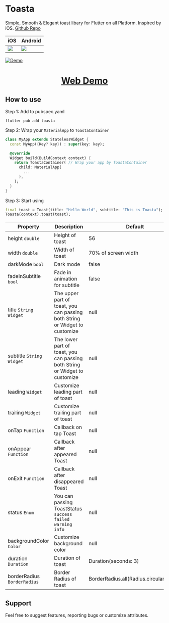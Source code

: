 # Toasta

Simple, Smooth & Elegant toast libary for Flutter on all Platform. Inspired by iOS. 
<a href="https://github.com/megatunger/toasta" rel="" target="_blank">Github Repo</a>

| iOS                        | Android                                                  |
| -------------------------- | ------------------------------------------------------------ |
| ![](https://github.com/megatunger/toasta/blob/master/demo/ios.gif?raw=true) | ![](https://github.com/megatunger/toasta/blob/master/demo/android.gif?raw=true) |


<a href="https://megatunger.com/toasta" rel="" target="_blank">![Demo](https://github.com/megatunger/toasta/blob/master/demo/web.png?raw=true)</a>

<h1 align="center"><a href="https://megatunger.com/toasta" rel="" target="_blank">Web Demo</a></h2>

## How to use

Step 1: Add to pubspec.yaml

```
flutter pub add toasta
```

Step 2: Wrap your `MaterialApp` to `ToastaContainer`

```dart
class MyApp extends StatelessWidget {
  const MyApp({Key? key}) : super(key: key);

  @override
  Widget build(BuildContext context) {
    return ToastaContainer( // Wrap your app by ToastaContainer
      child: MaterialApp(
        ...
      ),
    );
  }
}
```

Step 3: Start using

```dart
final toast = Toast(title: "Hello World", subtitle: "This is Toasta");
Toasta(context).toast(toast);
```



| Property                   | Description                                                  | Default              |
| -------------------------- | ------------------------------------------------------------ | -------------------- |
| height  `double`           | Height of toast                                              | 56                   |
| width  `double`            | Width of toast                                               | 70% of screen width  |
| darkMode `bool`            | Dark mode                                                    | false                |
| fadeInSubtitle `bool`      | Fade in animation for subtitle                               | false                |
| title `String` `Widget`    | The upper part of toast, you can passing both String or Widget to customize | null                 |
| subtitle `String` `Widget` | The lower part of toast, you can passing both String or Widget to customize | null                 |
| leading `Widget`           | Customize leading part of toast                              | null                 |
| trailing `Widget`          | Customize trailing part of toast                             | null                 |
| onTap    `Function`        | Callback on tap Toast                                        | null                 |
| onAppear    `Function`     | Callback after appeared Toast                                | null                 |
| onExit     `Function`      | Callback after disappeared Toast                             | null                 |
| status    `Enum`           | You can passing ToastStatus `success` `failed` `warning` `info` | null                 |
| backgroundColor `Color`    | Customize background color                                   | null                 |
| duration      `Duration`   | Duration of toast                                            | Duration(seconds: 3) |
| borderRadius  `BorderRadius`   | Border Radius of toast                                            | BorderRadius.all(Radius.circular(25.0)) |

## Support

Feel free to suggest features, reporting bugs or customize attributes.
